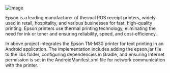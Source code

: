 ![image](https://github.com/user-attachments/assets/5295c2aa-d92f-41f8-91d0-48ca7ee073b9)

Epson is a leading manufacturer of thermal POS receipt printers, widely used in retail, hospitality, and various businesses for fast, high-quality printing. 
Epson printers use thermal printing technology, eliminating the need for ink or toner and ensuring reliability, speed, and cost-efficiency.

In above  project integrates the Epson TM-M30 printer for text printing in an Android application.
The implementation includes adding the epson.jar file to the libs folder,
configuring dependencies in Gradle, and ensuring Internet permission is set in the AndroidManifest.xml file for network communication with the printer.
